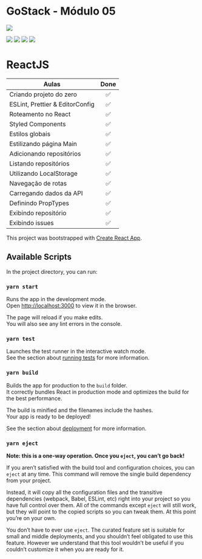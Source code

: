 # GoStack - Módulo 05 

![](https://hotmart.s3.amazonaws.com/product_contents/5bfd4a97-5e39-4c99-a871-8d3e969769cc/Course_Image01_580x320.jpg)

![](https://img.shields.io/github/stars/newerton/gostack-modulo05.svg) ![](https://img.shields.io/github/forks/newerton/gostack-modulo05.svg) ![](https://img.shields.io/github/issues/newerton/gostack-modulo05.svg) ![](https://img.shields.io/github/license/newerton/gostack-modulo05.svg)

# ReactJS

| Aulas                           |        Done        |
| ------------------------------- | :----------------: |
| Criando projeto do zero         | :white_check_mark: |
| ESLint, Prettier & EditorConfig | :white_check_mark: |
| Roteamento no React             | :white_check_mark: |
| Styled Components               | :white_check_mark: |
| Estilos globais                 | :white_check_mark: |
| Estilizando página Main         | :white_check_mark: |
| Adicionando repositórios        | :white_check_mark: |
| Listando repositórios           | :white_check_mark: |
| Utilizando LocalStorage         | :white_check_mark: |
| Navegação de rotas              | :white_check_mark: |
| Carregando dados da API         | :white_check_mark: |
| Definindo PropTypes             | :white_check_mark: |
| Exibindo repositório            | :white_check_mark: |
| Exibindo issues                 | :white_check_mark: |



This project was bootstrapped with [Create React App](https://github.com/facebook/create-react-app).

## Available Scripts

In the project directory, you can run:

### `yarn start`

Runs the app in the development mode.<br />
Open [http://localhost:3000](http://localhost:3000) to view it in the browser.

The page will reload if you make edits.<br />
You will also see any lint errors in the console.

### `yarn test`

Launches the test runner in the interactive watch mode.<br />
See the section about [running tests](https://facebook.github.io/create-react-app/docs/running-tests) for more information.

### `yarn build`

Builds the app for production to the `build` folder.<br />
It correctly bundles React in production mode and optimizes the build for the best performance.

The build is minified and the filenames include the hashes.<br />
Your app is ready to be deployed!

See the section about [deployment](https://facebook.github.io/create-react-app/docs/deployment) for more information.

### `yarn eject`

**Note: this is a one-way operation. Once you `eject`, you can’t go back!**

If you aren’t satisfied with the build tool and configuration choices, you can `eject` at any time. This command will remove the single build dependency from your project.

Instead, it will copy all the configuration files and the transitive dependencies (webpack, Babel, ESLint, etc) right into your project so you have full control over them. All of the commands except `eject` will still work, but they will point to the copied scripts so you can tweak them. At this point you’re on your own.

You don’t have to ever use `eject`. The curated feature set is suitable for small and middle deployments, and you shouldn’t feel obligated to use this feature. However we understand that this tool wouldn’t be useful if you couldn’t customize it when you are ready for it.
